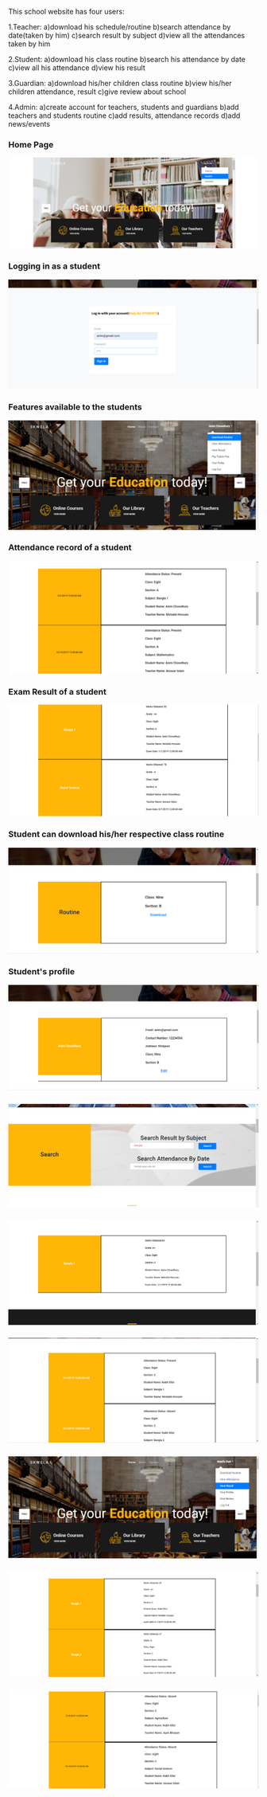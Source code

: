 This school website has four users:

1.Teacher:
  a)download his schedule/routine
  b)search attendance by date(taken by him)
  c)search result by subject
  d)view all the attendances taken by him
  
2.Student:
  a)download his class routine
  b)search his attendance by date
  c)view all his attendance
  d)view his result
  
3.Guardian:
  a)download his/her children class routine
  b)view his/her children attendance, result
  c)give review about school
  
4.Admin:
  a)create account for teachers, students and guardians
  b)add teachers and students routine
  c)add results, attendance records
  d)add news/events
  
<div> 
 
  <h3> Home Page  </h3>

 <img src="DEMO_IMAGES/demo1.png">

 </div>


<div>

  <h3>Logging in as a student </h3>
  
 <img src="DEMO_IMAGES/demo2.png">
 
 </div>
 

<div>
  <h3> Features available to the students  </h3>
  
 <img src="DEMO_IMAGES/demo3.png">
 
 </div>
<div>
  <h3> Attendance record of a student  </h3>
  
 <img src="DEMO_IMAGES/demo4.png">
 
 </div>

<div>
  <h3> Exam Result of a student  </h3>
  
 <img src="DEMO_IMAGES/demo5.png">
 
 </div>

<div>
  <h3> Student can download his/her respective class routine   </h3>
  
 <img src="DEMO_IMAGES/demo6.png">
 
 </div>

<div>
  <h3> Student's profile  </h3>
  
 <img src="DEMO_IMAGES/demo7.png">
 
 </div>

<div>
  <h3>   </h3>
  
 <img src="DEMO_IMAGES/demo8.png">
 
 </div>

<div>
  <h3>   </h3>
  
 <img src="DEMO_IMAGES/demo9.png">
 
 </div>

<div>
  <h3>   </h3>
  
 <img src="DEMO_IMAGES/demo10.png">
 
 </div>

<div>
  <h3>   </h3>
  
 <img src="DEMO_IMAGES/demo11.png">
 
 </div>

<div>
  <h3>   </h3>
  
 <img src="DEMO_IMAGES/demo12.png">
 
 </div>

<div>
  <h3>   </h3>
  
 <img src="DEMO_IMAGES/demo13.png">
 
 </div>
